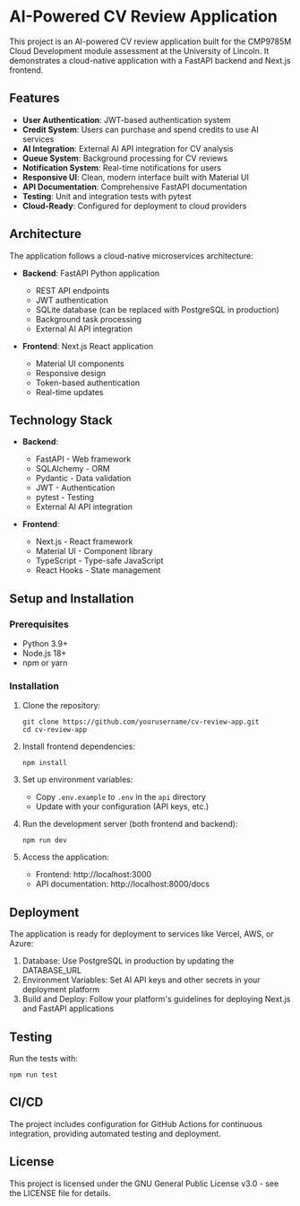# AI-Powered CV Review Application

This project is an AI-powered CV review application built for the CMP9785M Cloud Development module assessment at the University of Lincoln. It demonstrates a cloud-native application with a FastAPI backend and Next.js frontend.

## Features

- **User Authentication**: JWT-based authentication system
- **Credit System**: Users can purchase and spend credits to use AI services
- **AI Integration**: External AI API integration for CV analysis
- **Queue System**: Background processing for CV reviews
- **Notification System**: Real-time notifications for users
- **Responsive UI**: Clean, modern interface built with Material UI
- **API Documentation**: Comprehensive FastAPI documentation
- **Testing**: Unit and integration tests with pytest
- **Cloud-Ready**: Configured for deployment to cloud providers

## Architecture

The application follows a cloud-native microservices architecture:

- **Backend**: FastAPI Python application
  - REST API endpoints
  - JWT authentication
  - SQLite database (can be replaced with PostgreSQL in production)
  - Background task processing
  - External AI API integration
  
- **Frontend**: Next.js React application
  - Material UI components
  - Responsive design
  - Token-based authentication
  - Real-time updates

## Technology Stack

- **Backend**:
  - FastAPI - Web framework
  - SQLAlchemy - ORM
  - Pydantic - Data validation
  - JWT - Authentication
  - pytest - Testing
  - External AI API integration
  
- **Frontend**:
  - Next.js - React framework
  - Material UI - Component library
  - TypeScript - Type-safe JavaScript
  - React Hooks - State management

## Setup and Installation

### Prerequisites

- Python 3.9+
- Node.js 18+
- npm or yarn

### Installation

1. Clone the repository:
   ```
   git clone https://github.com/yourusername/cv-review-app.git
   cd cv-review-app
   ```

2. Install frontend dependencies:
   ```
   npm install
   ```

3. Set up environment variables:
   - Copy `.env.example` to `.env` in the `api` directory
   - Update with your configuration (API keys, etc.)

4. Run the development server (both frontend and backend):
   ```
   npm run dev
   ```

5. Access the application:
   - Frontend: http://localhost:3000
   - API documentation: http://localhost:8000/docs

## Deployment

The application is ready for deployment to services like Vercel, AWS, or Azure:

1. Database: Use PostgreSQL in production by updating the DATABASE_URL
2. Environment Variables: Set AI API keys and other secrets in your deployment platform
3. Build and Deploy: Follow your platform's guidelines for deploying Next.js and FastAPI applications

## Testing

Run the tests with:

```
npm run test
```

## CI/CD

The project includes configuration for GitHub Actions for continuous integration, providing automated testing and deployment.

## License

This project is licensed under the GNU General Public License v3.0 - see the LICENSE file for details.